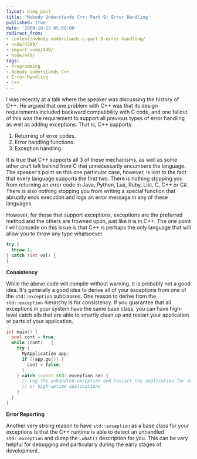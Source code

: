 ```yaml
---
layout: blog_post
title: 'Nobody Understands C++: Part 9: Error Handling'
published: true
date: '2009-10-13 05:00:00'
redirect_from:
- content/nobody-understands-c-part-9-error-handling/
- node/4399/
- import_node/449/
- node/449/
tags:
- Programming
- Nobody Understands C++
- Error Handling
- C++
---
```


I was recently at a talk where the speaker was discussing the history of C++. He argued that one problem with C++ was that its design requirements included backward compatibility with C code, and one fallout of this was the requirement to support all previous types of error handling as well as adding exceptions. That is, C++ supports:

1.  Returning of error codes.
2.  Error handling functions.
3.  Exception handling.

It is true that C++ supports all 3 of these mechanisms, as well as some other cruft left behind from C that unnecessarily encumbers the language. The speaker's point on this one particular case, however, is lost to the fact that every language supports the first two. There is nothing stopping you from returning an error code in Java, Python, Lua, Ruby, List, C, C++ or C\#. There is also nothing stopping you from writing a special function that abruptly ends execution and logs an error message in any of these languages. 

However, for those that support exceptions, exceptions are the preferred method and the others are frowned upon, just like it is in C++. The one point I will concede on this issue is that C++ is perhaps the only language that will allow you to throw any type whatsoever. 

```cpp
try {   
  throw 1; 
} catch (int val) { 
}
```

**Consistency** 

While the above code will compile without warning, it is probably not a good idea. It's generally a good idea to derive all of your exceptions from one of the `std::exception` subclasses. One reason to derive from the `std::exception` hierarchy is for consistency. If you guarantee that all exceptions in your system have the same base class, you can have high-level catch alls that are able to smartly clean up and restart your application or parts of your application. 

```cpp
int main() {   
  bool cont = true;   
  while (cont)   {       
    try {       
      MyApplication app;       
      if (!app.go()) {         
        cont = false;       
      }     
    } catch (const std::exception &e) {       
      // Log the unhandled exception and restart the application for daemon       
      // or high-uptime applications     
    }   
  } 
}
```


**Error Reporting** 

Another very strong reason to have `std::exception` as a base class for your exceptions is that the C++ runtime is able to detect an unhandled `std::exception` and dump the `.what()` description for you. This can be very helpful for debugging and particularly during the early stages of development.

